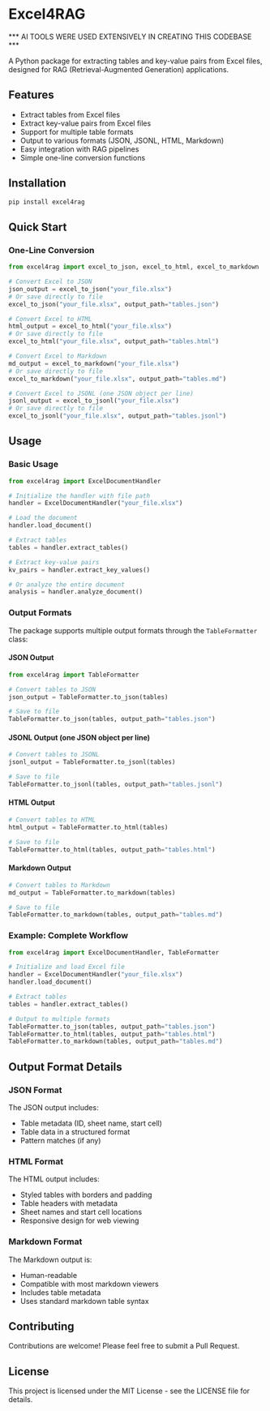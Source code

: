 # Excel4RAG

*** AI TOOLS WERE USED EXTENSIVELY IN CREATING THIS CODEBASE ***

A Python package for extracting tables and key-value pairs from Excel files, designed for RAG (Retrieval-Augmented Generation) applications.

## Features

- Extract tables from Excel files
- Extract key-value pairs from Excel files
- Support for multiple table formats
- Output to various formats (JSON, JSONL, HTML, Markdown)
- Easy integration with RAG pipelines
- Simple one-line conversion functions

## Installation

```bash
pip install excel4rag
```

## Quick Start

### One-Line Conversion

```python
from excel4rag import excel_to_json, excel_to_html, excel_to_markdown

# Convert Excel to JSON
json_output = excel_to_json("your_file.xlsx")
# Or save directly to file
excel_to_json("your_file.xlsx", output_path="tables.json")

# Convert Excel to HTML
html_output = excel_to_html("your_file.xlsx")
# Or save directly to file
excel_to_html("your_file.xlsx", output_path="tables.html")

# Convert Excel to Markdown
md_output = excel_to_markdown("your_file.xlsx")
# Or save directly to file
excel_to_markdown("your_file.xlsx", output_path="tables.md")

# Convert Excel to JSONL (one JSON object per line)
jsonl_output = excel_to_jsonl("your_file.xlsx")
# Or save directly to file
excel_to_jsonl("your_file.xlsx", output_path="tables.jsonl")
```

## Usage

### Basic Usage

```python
from excel4rag import ExcelDocumentHandler

# Initialize the handler with file path
handler = ExcelDocumentHandler("your_file.xlsx")

# Load the document
handler.load_document()

# Extract tables
tables = handler.extract_tables()

# Extract key-value pairs
kv_pairs = handler.extract_key_values()

# Or analyze the entire document
analysis = handler.analyze_document()
```

### Output Formats

The package supports multiple output formats through the `TableFormatter` class:

#### JSON Output
```python
from excel4rag import TableFormatter

# Convert tables to JSON
json_output = TableFormatter.to_json(tables)

# Save to file
TableFormatter.to_json(tables, output_path="tables.json")
```

#### JSONL Output (one JSON object per line)
```python
# Convert tables to JSONL
jsonl_output = TableFormatter.to_jsonl(tables)

# Save to file
TableFormatter.to_jsonl(tables, output_path="tables.jsonl")
```

#### HTML Output
```python
# Convert tables to HTML
html_output = TableFormatter.to_html(tables)

# Save to file
TableFormatter.to_html(tables, output_path="tables.html")
```

#### Markdown Output
```python
# Convert tables to Markdown
md_output = TableFormatter.to_markdown(tables)

# Save to file
TableFormatter.to_markdown(tables, output_path="tables.md")
```

### Example: Complete Workflow

```python
from excel4rag import ExcelDocumentHandler, TableFormatter

# Initialize and load Excel file
handler = ExcelDocumentHandler("your_file.xlsx")
handler.load_document()

# Extract tables
tables = handler.extract_tables()

# Output to multiple formats
TableFormatter.to_json(tables, output_path="tables.json")
TableFormatter.to_html(tables, output_path="tables.html")
TableFormatter.to_markdown(tables, output_path="tables.md")
```

## Output Format Details

### JSON Format
The JSON output includes:
- Table metadata (ID, sheet name, start cell)
- Table data in a structured format
- Pattern matches (if any)

### HTML Format
The HTML output includes:
- Styled tables with borders and padding
- Table headers with metadata
- Sheet names and start cell locations
- Responsive design for web viewing

### Markdown Format
The Markdown output is:
- Human-readable
- Compatible with most markdown viewers
- Includes table metadata
- Uses standard markdown table syntax

## Contributing

Contributions are welcome! Please feel free to submit a Pull Request.

## License

This project is licensed under the MIT License - see the LICENSE file for details. 